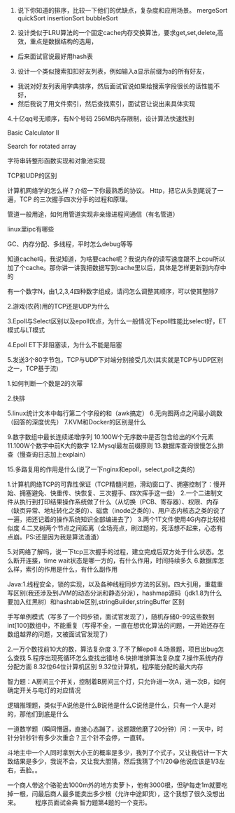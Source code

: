 1. 说下你知道的排序，比较一下他们的优缺点，复杂度和应用场景。
   mergeSort
   quickSort
   insertionSort
   bubbleSort

2. 设计类似于LRU算法的一个固定cache内存交换算法，要求get,set,delete,高效，重点是数据结构的选用，
* 后来面试官说最好用hash表   

3. 设计一个类似搜索扣扣好友列表，例如输入a显示前缀为a的所有好友，
* 我说对好友列表用字典排序，然后面试官说如果给搜索字段很长的话性能不好，
* 然后我说了用文件索引，然后查找索引，面试官让说出来具体实现

4.十亿qq号无顺序，有N个号码 256MB内存限制，设计算法快速找到


Basic Calculator II

Search for rotated array

字符串转整形函数实现和对象池实现


TCP和UDP的区别

计算机网络学的怎么样？介绍一下你最熟悉的协议。 Http，把它从头到尾说了一遍，TCP 的三次握手四次分手的过程和原理。

管道一般用途，如何用管道实现非亲缘进程间通信（有名管道）

linux里ipc有哪些

GC、内存分配、多线程，平时怎么debug等等

知道cache吗，我说知道，为啥要cache呢？我说内存的读写速度跟不上cpu所以加了个cache。那你讲一讲我把数据写到cache里以后，具体是怎样更新到内存中的

有一个数字N，由1,2,3,4四种数字组成，请问怎么调整其顺序，可以使其整除7



2.游戏(农药)用的TCP还是UDP为什么

3.Epoll与Select区别以及epoll优点，为什么一般情况下epoll性能比select好，ET模式与LT模式

4.Epoll ET下非阻塞读，为什么不能是阻塞

5.发送3个80字节包，TCP与UDP下对端分别接受几次(其实就是TCP与UDP区别之一，TCP基于流)

1.如何判断一个数是2的次幂

2.快排

5.linux统计文本中每行第二个字段的和（awk搞定）
6.无向图两点之间最小跳数（回答的深度优先）
7.KVM和Docker的区别是什么

9.数字数组中最长连续递增序列
10.100W个无序数中是否包含给出的K个元素
11.100W个数字中前K大的数字
12.Mysql最左前缀原则
13.数据库查询很慢怎么排查（慢查询日志加上explain）

15.多路复用的作用是什么(说了一下nginx和epoll，select,poll之类的)


1.计算机网络TCP的可靠性保证（TCP精髓问题，滑动窗口了、拥塞控制了：慢开始、拥塞避免、快重传、快恢复、三次握手、四次挥手这一些）
2.一个二进制文件从执行到打印结果操作系统做了什么（从切换（PCB、寄存器）、权限、内存（缺页异常、地址转化之类的）、磁盘（inode之类的）、用户态内核态之类的说了一遍，把还记着的操作系统知识全部编进去了）
3.两个1T文件使用4G内存比较相似度
4.二叉树两个节点之间距离（全场亮点，刷过题的，死活想不起来，心态有点崩。PS:还是因为我是算法渣渣）

5.对网络了解吗，说一下tcp三次握手的过程，建立完成后双方处于什么状态。怎么断开连接，time wait状态是哪一方的，有什么作用，时间持续多久
6.数据库怎么样，索引的作用是什么，有什么副作用



Java:1.线程安全，锁的实现，以及各种线程同步方法的区别。四大引用，重载重写区别(我还涉及到JVM的动态分派和静态分派），hashmap源码（jdk1.8为什么要加入红黑树）和hashtable区别,stringBuilder,stringBuffer 区别

手写单例模式（写多了一个同步锁，面试官发现了），随机存储0-99这些数到int[100]数组中，不能重复（写得不全，一直在想优化算法的问题，一开始还存在数组越界的问题，又被面试官发现了）

2.一万个数找前10大的数，算法复杂度
3.了不了解epoll
4.场景题，项目出bug怎么查找
5.程序出现死循环怎么查找出错地
6.快排堆排算法复杂度
7.操作系统内存分配方面
8.32位64位计算机区别
9.32位计算机，程序能分配的最大内存


智力题：A房间三个开关，控制着B房间三个灯，只允许进一次A，进一次B，如何确定开关与电灯的对应情况

逻辑推理题，类似于A说他是什么B说他是什么C说他是什么，只有一个人是对的，那他们到底是什么

一道数学题（瞬间懵逼，直接心态蹦了，这题跟他磨了20分钟）问：一天中，时针分针秒针有多少次重合？三个针不会停，一直转。 

斗地主中一个人同时拿到大小王的概率是多少，我列了个式子，又让我估计一下大致结果是多少，我说不会，又让我大胆猜，然后我猜了个1/20😂他说应该是1/3左右，丢脸。。


 一个商人带这个骆驼去1000m外的地方卖萝卜，他有3000根，但驴每走1m就要吃掉一根，问最后商人最多能卖出多少根（允许中途卸货），这个我想了很久没想出来。
        程序员面试金典 智力题第4题的一个变形。

